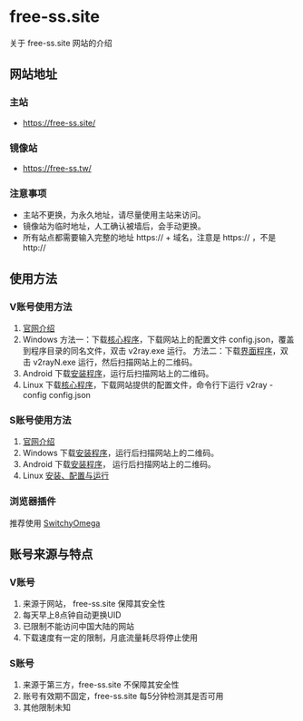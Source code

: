 # free-ss.site
关于 free-ss.site 网站的介绍

## 网站地址
### 主站
+ https://free-ss.site/
### 镜像站
+ https://free-ss.tw/
### 注意事项
+ 主站不更换，为永久地址，请尽量使用主站来访问。
+ 镜像站为临时地址，人工确认被墙后，会手动更换。
+ 所有站点都需要输入完整的地址 https:// + 域名，注意是 https:// ，不是 http://
## 使用方法
### V账号使用方法
1. [官网介绍](https://v2ray.com/)
2. Windows
 方法一：下载[核心程序](https://github.com/v2ray/v2ray-core/releases)，下载网站上的配置文件 config.json，覆盖到程序目录的同名文件，双击 v2ray.exe 运行。
 方法二：下载[界面程序](https://github.com/2dust/v2rayN/releases)，双击 v2rayN.exe 运行，然后扫描网站上的二维码。
3. Android
 下载[安装程序](https://github.com/2dust/v2rayNG/releases)，运行后扫描网站上的二维码。
4. Linux
 下载[核心程序](https://github.com/v2ray/v2ray-core/releases)，下载网站提供的配置文件，命令行下运行 v2ray -config config.json
### S账号使用方法
1. [官网介绍](https://shadowsocks.org/)
2. Windows
 下载[安装程序](https://github.com/shadowsocks/shadowsocks-windows/releases)，运行后扫描网站上的二维码。
3. Android
 下载[安装程序](https://github.com/shadowsocks/shadowsocks-android/releases)， 运行后扫描网站上的二维码。
4. Linux
 [安装、配置与运行](https://github.com/shadowsocks/shadowsocks-libev)
### 浏览器插件
 推荐使用 [SwitchyOmega](https://www.switchyomega.com/)

## 账号来源与特点
### V账号
1. 来源于网站， free-ss.site 保障其安全性
2. 每天早上8点钟自动更换UID
3. 已限制不能访问中国大陆的网站
4. 下载速度有一定的限制，月底流量耗尽将停止使用
### S账号
1. 来源于第三方，free-ss.site 不保障其安全性
2. 账号有效期不固定，free-ss.site 每5分钟检测其是否可用
3. 其他限制未知
